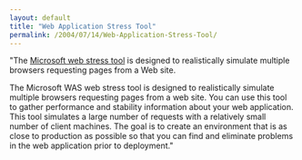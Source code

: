```yaml
---
layout: default
title: "Web Application Stress Tool"
permalink: /2004/07/14/Web-Application-Stress-Tool/
---
```


<P>"The <A class="" href="http://www.microsoft.com/downloads/details.aspx?FamilyID=e2c0585a-062a-439e-a67d-75a89aa36495&amp;displaylang=en" target=_blank>Microsoft web stress tool</A> is designed to realistically simulate multiple browsers requesting pages from a Web site.</P>
<P>The Microsoft WAS web stress tool is designed to realistically simulate multiple browsers requesting pages from a web site. You can use this tool to gather performance and stability information about your web application. This tool simulates a large number of requests with a relatively small number of client machines. The goal is to create an environment that is as close to production as possible so that you can find and eliminate problems in the web application prior to deployment."</P>